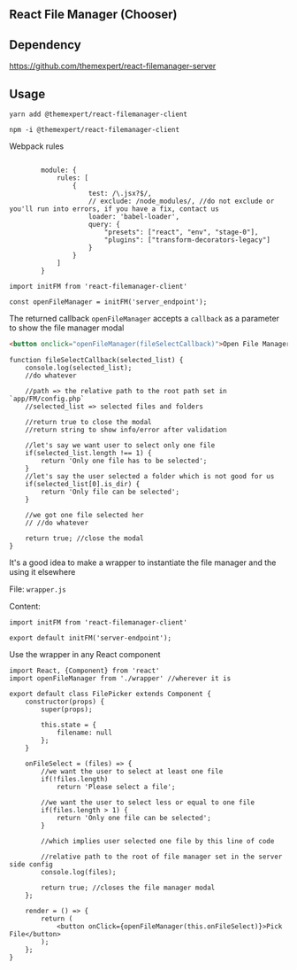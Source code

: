 ## React File Manager (Chooser)

## Dependency
https://github.com/themexpert/react-filemanager-server

## Usage

`yarn add @themexpert/react-filemanager-client`

`npm -i @themexpert/react-filemanager-client`

Webpack rules
```JS

        module: {
            rules: [
                {
                    test: /\.jsx?$/,
                    // exclude: /node_modules/, //do not exclude or you'll run into errors, if you have a fix, contact us
                    loader: 'babel-loader',
                    query: {
                        "presets": ["react", "env", "stage-0"],
                        "plugins": ["transform-decorators-legacy"]
                    }
                }
            ]
        }
 ```

```JS
import initFM from 'react-filemanager-client'

const openFileManager = initFM('server_endpoint');
```

The returned callback `openFileManager` accepts a `callback` as a parameter to show the file manager modal

```html
<button onclick="openFileManager(fileSelectCallback)">Open File Manager</button> 
```
```JS
function fileSelectCallback(selected_list) {
    console.log(selected_list);
    //do whatever
    
    //path => the relative path to the root path set in `app/FM/config.php`
    //selected_list => selected files and folders
    
    //return true to close the modal
    //return string to show info/error after validation
    
    //let's say we want user to select only one file
    if(selected_list.length !== 1) {
        return 'Only one file has to be selected';
    }
    //let's say the user selected a folder which is not good for us
    if(selected_list[0].is_dir) {
        return 'Only file can be selected';
    }
    
    //we got one file selected her
    // //do whatever
    
    return true; //close the modal
}
```


It's a good idea to make a wrapper to instantiate the file manager and the using it elsewhere

File: `wrapper.js`

Content: 
```JS
import initFM from 'react-filemanager-client'

export default initFM('server-endpoint');
```

Use the wrapper in any React component

```JS
import React, {Component} from 'react'
import openFileManager from './wrapper' //wherever it is

export default class FilePicker extends Component {
    constructor(props) {
        super(props);
        
        this.state = {
            filename: null
        };
    }
    
    onFileSelect = (files) => {
        //we want the user to select at least one file
        if(!files.length)
            return 'Please select a file';
        
        //we want the user to select less or equal to one file
        if(files.length > 1) {
            return 'Only one file can be selected';
        }
        
        //which implies user selected one file by this line of code
        
        //relative path to the root of file manager set in the server side config
        console.log(files);
        
        return true; //closes the file manager modal
    };
    
    render = () => {
        return (
            <button onClick={openFileManager(this.onFileSelect)}>Pick File</button>
        );
    };
}
```